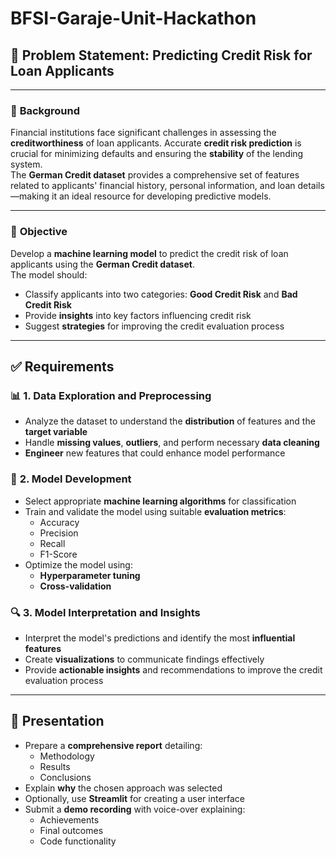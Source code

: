 # **BFSI-Garaje-Unit-Hackathon**

## 📝 **Problem Statement: Predicting Credit Risk for Loan Applicants**

---

### 📌 **Background**  
Financial institutions face significant challenges in assessing the **creditworthiness** of loan applicants. Accurate **credit risk prediction** is crucial for minimizing defaults and ensuring the **stability** of the lending system.  
The **German Credit dataset** provides a comprehensive set of features related to applicants' financial history, personal information, and loan details—making it an ideal resource for developing predictive models.

---

### 🎯 **Objective**  
Develop a **machine learning model** to predict the credit risk of loan applicants using the **German Credit dataset**.  
The model should:

- Classify applicants into two categories: **Good Credit Risk** and **Bad Credit Risk**
- Provide **insights** into key factors influencing credit risk
- Suggest **strategies** for improving the credit evaluation process

---

## ✅ **Requirements**

### 📊 **1. Data Exploration and Preprocessing**

- Analyze the dataset to understand the **distribution** of features and the **target variable**
- Handle **missing values**, **outliers**, and perform necessary **data cleaning**
- **Engineer** new features that could enhance model performance

### 🤖 **2. Model Development**

- Select appropriate **machine learning algorithms** for classification
- Train and validate the model using suitable **evaluation metrics**:
  - Accuracy
  - Precision
  - Recall
  - F1-Score
- Optimize the model using:
  - **Hyperparameter tuning**
  - **Cross-validation**

### 🔍 **3. Model Interpretation and Insights**

- Interpret the model's predictions and identify the most **influential features**
- Create **visualizations** to communicate findings effectively
- Provide **actionable insights** and recommendations to improve the credit evaluation process

---

## 🎥 **Presentation**

- Prepare a **comprehensive report** detailing:
  - Methodology  
  - Results  
  - Conclusions  
- Explain **why** the chosen approach was selected
- Optionally, use **Streamlit** for creating a user interface
- Submit a **demo recording** with voice-over explaining:
  - Achievements  
  - Final outcomes  
  - Code functionality
